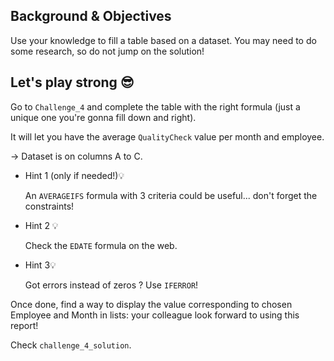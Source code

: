 ## Background & Objectives

Use your knowledge to fill a table based on a dataset. You may need to do some research, so do not jump on the solution!

## Let's play strong 😎

Go to `Challenge_4` and complete the table with the right formula (just a unique one you're gonna fill down and right).

It will let you have the average `QualityCheck` value per month and employee.

→ Dataset is on columns A to C.

- Hint 1 (only if needed!)💡

    An `AVERAGEIFS` formula with 3 criteria could be useful... don't forget the constraints!

- Hint 2 💡

    Check the `EDATE` formula on the web.

- Hint 3💡

    Got errors instead of zeros ? Use `IFERROR`!

Once done, find a way to display the value corresponding to chosen Employee and Month in lists: your colleague look forward to using this report!

Check `challenge_4_solution`.
